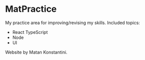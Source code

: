 # MatPractice

My practice area for improving/revising my skills.
Included topics: 
- React TypeScript
- Node
- UI   

Website by Matan Konstantini.